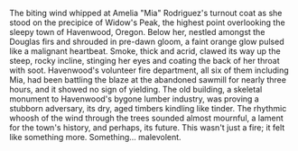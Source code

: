 The biting wind whipped at Amelia "Mia" Rodriguez's turnout coat as she stood on the precipice of Widow's Peak, the highest point overlooking the sleepy town of Havenwood, Oregon.  Below her, nestled amongst the Douglas firs and shrouded in pre-dawn gloom, a faint orange glow pulsed like a malignant heartbeat. Smoke, thick and acrid, clawed its way up the steep, rocky incline, stinging her eyes and coating the back of her throat with soot.  Havenwood's volunteer fire department, all six of them including Mia, had been battling the blaze at the abandoned sawmill for nearly three hours, and it showed no sign of yielding. The old building, a skeletal monument to Havenwood's bygone lumber industry, was proving a stubborn adversary, its dry, aged timbers kindling like tinder. The rhythmic whoosh of the wind through the trees sounded almost mournful, a lament for the town's history, and perhaps, its future.  This wasn't just a fire; it felt like something more.  Something… malevolent.
